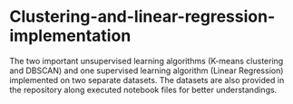 # Clustering-and-linear-regression-implementation
The two important unsupervised learning algorithms (K-means clustering and DBSCAN) and one supervised learning algorithm (Linear Regression) implemented on two separate datasets. The datasets are also provided in the repository along executed notebook files for better understandings.
